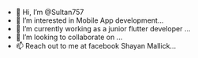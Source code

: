 - 👋 Hi, I’m @Sultan757
- 👀 I’m interested in Mobile App development...
- 🌱 I’m currently working as a junior flutter developer ...
- 💞️ I’m looking to collaborate on ...
- 📫 Reach out to me at facebook Shayan Mallick...

<!---
Sultan757/Sultan757 is a ✨ special ✨ repository because its `README.md` (this file) appears on your GitHub profile.
You can click the Preview link to take a look at your changes.
--->
